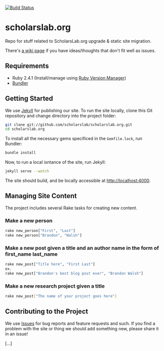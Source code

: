[![Build Status](https://travis-ci.org/scholarslab/scholarslab.org.svg?branch=master)](https://travis-ci.org/scholarslab/scholarslab.org)

# scholarslab.org
Repo for stuff related to ScholarsLab.org upgrade &amp; static site
migration.

There's [a wiki page](https://github.com/scholarslab/scholarslab.org/wiki/Rando-Ideas) if you have ideas/thoughts that don't fit well as issues.

## Requirements

- Ruby 2.4.1 (Install/manage using [Ruby Version Manager](https://rvm.io/))
- [Bundler](https://bundler.io/)

## Getting Started

We use [Jekyll](https://jekyllrb.com) for publishing our site. To run the site locally, clone this Git repository and change directory into the project folder:

```bash
git clone git://github.com/scholarslab/scholarslab.org.git
cd scholarslab.org
```

To install all the necessary gems specificed in the `Gemfile.lock`, run Bundler:

```bash
bundle install
```

Now, to run a local isntance of the site, run Jekyll:

```bash
jekyll serve --watch
```

The site should build, and be locally accessible at [http://localhost:4000](http://localhost:4000).

## Managing Site Content

The project includes several Rake tasks for creating new content.

### Make a new person
```bash
rake new_person["First", "Last"]
rake new_person["Brandon", "Walsh"]
```

### Make a new post given a title and an author name in the form of first_name last_name
```bash
rake new_post["Title here", "First Last"]
ex.
rake new_post["Brandon's best blog post ever", "Brandon Walsh"]
```

### Make a new research project given a title
```bash
rake new_post["The name of your project goes here"]
```

## Contributing to the Project

We use [Issues](https://github.com/scholarslab/scholarslab.org/issues) for bug reports and feature requests and such. If you find a problem with the site or thing we should add something new, please share it in an issue!

[...]

